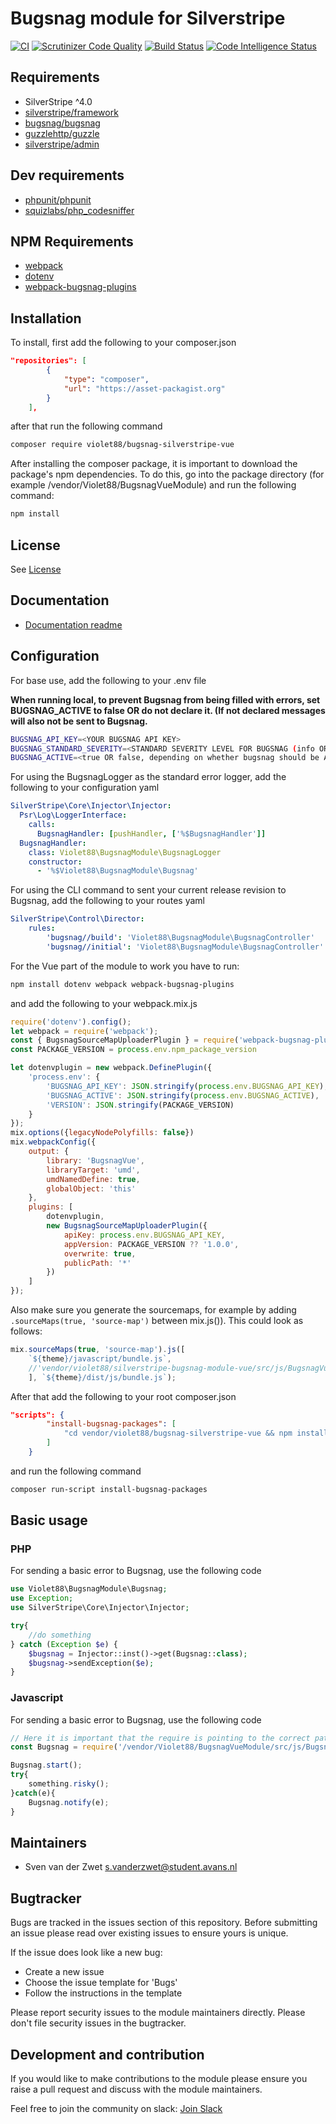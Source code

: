 # Bugsnag module for Silverstripe
[![CI](https://github.com/Violet88github/silverstripe-bugsnag-module-vue/actions/workflows/cicd.yml/badge.svg)](https://github.com/Violet88github/silverstripe-bugsnag-module-vue/actions/workflows/cicd.yml)
[![Scrutinizer Code Quality](https://scrutinizer-ci.com/g/Violet88github/silverstripe-bugsnag-module-vue/badges/quality-score.png?b=master)](https://scrutinizer-ci.com/g/Violet88github/silverstripe-bugsnag-module-vue/?branch=master)
[![Build Status](https://scrutinizer-ci.com/g/Violet88github/silverstripe-bugsnag-module-vue/badges/build.png?b=master)](https://scrutinizer-ci.com/g/Violet88github/silverstripe-bugsnag-module-vue/build-status/master)
[![Code Intelligence Status](https://scrutinizer-ci.com/g/Violet88github/silverstripe-bugsnag-module-vue/badges/code-intelligence.svg?b=master)](https://scrutinizer-ci.com/code-intelligence)
## Requirements

* SilverStripe ^4.0
* [silverstripe/framework](https://packagist.org/packages/silverstripe/framework)
* [bugsnag/bugsnag](https://packagist.org/packages/bugsnag/bugsnag)
* [guzzlehttp/guzzle](https://packagist.org/packages/guzzlehttp/guzzle)
* [silverstripe/admin](https://packagist.org/packages/silverstripe/admin)

## Dev requirements
* [phpunit/phpunit](https://packagist.org/packages/phpunit/phpunit)
* [squizlabs/php_codesniffer](https://packagist.org/packages/squizlabs/php_codesniffer)

## NPM Requirements
* [webpack](https://www.npmjs.com/package/webpack)
* [dotenv](https://www.npmjs.com/package/dotenv)
* [webpack-bugsnag-plugins](https://www.npmjs.com/package/webpack-bugsnag-plugins)

## Installation
To install, first add the following to your composer.json
```json
"repositories": [
        {
            "type": "composer",
            "url": "https://asset-packagist.org"
        }
    ],
```
after that run the following command
```bash
composer require violet88/bugsnag-silverstripe-vue
```
After installing the composer package, it is important to download the package's npm dependencies. To do this, go into the package directory (for example /vendor/Violet88/BugsnagVueModule) and run the following command:
```bash
npm install
```
## License
See [License](license.md)

## Documentation
 * [Documentation readme](docs/en/readme.md)

## Configuration
For base use, add the following to your .env file

<strong>When running local, to prevent Bugsnag from being filled with errors, set BUGSNAG_ACTIVE to false OR do not declare it. (If not declared messages will also not be sent to Bugsnag.</strong>

```bash
BUGSNAG_API_KEY=<YOUR BUGSNAG API KEY>
BUGSNAG_STANDARD_SEVERITY=<STANDARD SEVERITY LEVEL FOR BUGSNAG (info OR warning OR error)>
BUGSNAG_ACTIVE=<true OR false, depending on whether bugsnag should be ACTIVE>
```
For using the BugsnagLogger as the standard error logger, add the following to your configuration yaml
```yaml
SilverStripe\Core\Injector\Injector:
  Psr\Log\LoggerInterface:
    calls:
      BugsnagHandler: [pushHandler, ['%$BugsnagHandler']]
  BugsnagHandler:
    class: Violet88\BugsnagModule\BugsnagLogger
    constructor:
      - '%$Violet88\BugsnagModule\Bugsnag'
```
For using the CLI command to sent your current release revision to Bugsnag, add the following to your routes yaml
```yaml
SilverStripe\Control\Director:
    rules:
        'bugsnag//build': 'Violet88\BugsnagModule\BugsnagController'
        'bugsnag//initial': 'Violet88\BugsnagModule\BugsnagController'
```
For the Vue part of the module to work you have to run:
```bash
npm install dotenv webpack webpack-bugsnag-plugins
```
and add the following to your webpack.mix.js
```js
require('dotenv').config();
let webpack = require('webpack');
const { BugsnagSourceMapUploaderPlugin } = require('webpack-bugsnag-plugins');
const PACKAGE_VERSION = process.env.npm_package_version

let dotenvplugin = new webpack.DefinePlugin({
    'process.env': {
        'BUGSNAG_API_KEY': JSON.stringify(process.env.BUGSNAG_API_KEY),
        'BUGSNAG_ACTIVE': JSON.stringify(process.env.BUGSNAG_ACTIVE),
        'VERSION': JSON.stringify(PACKAGE_VERSION)
    }
});
mix.options({legacyNodePolyfills: false})
mix.webpackConfig({
    output: {
        library: 'BugsnagVue',
        libraryTarget: 'umd',
        umdNamedDefine: true,
        globalObject: 'this'
    },
    plugins: [
        dotenvplugin,
        new BugsnagSourceMapUploaderPlugin({
            apiKey: process.env.BUGSNAG_API_KEY,
            appVersion: PACKAGE_VERSION ?? '1.0.0',
            overwrite: true,
            publicPath: '*'
        })
    ]
});

```
Also make sure you generate the sourcemaps, for example by adding `.sourceMaps(true, 'source-map')` between mix.js()). This could look as follows:
```js
mix.sourceMaps(true, 'source-map').js([
    `${theme}/javascript/bundle.js`,
    //'vendor/violet88/silverstripe-bugsnag-module-vue/src/js/BugsnagVue.js'
    ], `${theme}/dist/js/bundle.js`);
```
After that add the following to your root composer.json
```json
"scripts": {
        "install-bugsnag-packages": [
            "cd vendor/violet88/bugsnag-silverstripe-vue && npm install"
        ]
    }
```
and run the following command
```bash
composer run-script install-bugsnag-packages
```

## Basic usage
### PHP
For sending a basic error to Bugsnag, use the following code
```php
use Violet88\BugsnagModule\Bugsnag;
use Exception;
use SilverStripe\Core\Injector\Injector;

try{
    //do something
} catch (Exception $e) {
    $bugsnag = Injector::inst()->get(Bugsnag::class);
    $bugsnag->sendException($e);
}
```

### Javascript
For sending a basic error to Bugsnag, use the following code
```js
// Here it is important that the require is pointing to the correct path. Point it to the path where you've installed the composer package.
const Bugsnag = require('/vendor/Violet88/BugsnagVueModule/src/js/BugsnagVue.js');

Bugsnag.start();
try{
    something.risky();
}catch(e){
    Bugsnag.notify(e);
}
```

## Maintainers
 * Sven van der Zwet <s.vanderzwet@student.avans.nl>

## Bugtracker
Bugs are tracked in the issues section of this repository. Before submitting an issue please read over
existing issues to ensure yours is unique.

If the issue does look like a new bug:

 - Create a new issue
 - Choose the issue template for 'Bugs'
 - Follow the instructions in the template

Please report security issues to the module maintainers directly. Please don't file security issues in the bugtracker.

## Development and contribution
If you would like to make contributions to the module please ensure you raise a pull request and discuss with the module maintainers.

Feel free to join the community on slack: [Join Slack](https://join.slack.com/t/silverstripe-bugsnag/shared_invite/zt-1gprtht4j-RIY_QyhTTxJZliDRlBAS~Q)
